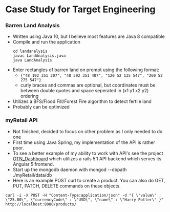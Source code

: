 # Case Study for Target Engineering

### Barren Land Analysis
- Written using Java 10, but I believe most features are Java 8 compatible
- Compile and run the application
  ```
  cd landanalysis
  javac LandAnalysis.java
  java LandAnalysis
  ```
- Enter rectangles of barren land on prompt using the following format:
  * `{"48 192 351 207", "48 392 351 407", "120 52 135 547", "260 52 275
    547"}`
  * curly braces and commas are optional, but coordinates must be between double
    quotes and space seperated in (x1 y1 x2 y2) ordering
- Utilizes a BFS/Flood Fill/Forest Fire algorithm to detect fertile land
- Probably can be optimized

### myRetail API
- Not finished, decided to focus on other problem as I only
 needed to do one
- First time using Java Spring, my implementation of the API is rather poor.
- To see a better example of my ability to work with API's see the project
  [OTN_Dashboard](https://github.com/JeremyDwayne/OTN_Dashboard) which
  utilizes a rails 5.1 API backend which serves its Angular 5 frontend.
- Start up the mongodb daemon with mongod --dbpath ./myRetail/data/db
- Here is an example POST curl to create a product. You can also do GET, PUT,
  PATCH, DELETE commands on these objects.
```
curl -i -X POST -H "Content-Type:application/json" -d "{ \"value\" : \"25.00\", \"currencyCode\" : \"USD\", \"name\" : \"Harry Potter\" }" http://localhost:8080/products/
```

